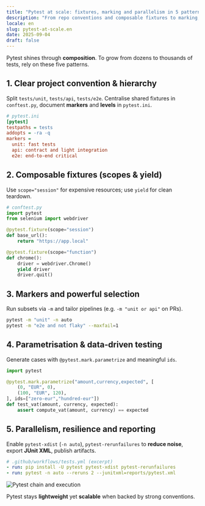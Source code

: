 ```yaml
---
title: "Pytest at scale: fixtures, marking and parallelism in 5 patterns"
description: "From repo conventions and composable fixtures to marking, parametrization and fast parallel runs with xdist."
locale: en
slug: pytest-at-scale.en
date: 2025-09-04
draft: false
---
```


Pytest shines through **composition**. To grow from dozens to thousands of tests, rely on these five
patterns.

## 1. Clear project convention & hierarchy

Split `tests/unit`, `tests/api`, `tests/e2e`. Centralise shared fixtures in `conftest.py`, document
**markers** and **levels** in `pytest.ini`.

```ini
# pytest.ini
[pytest]
testpaths = tests
addopts = -ra -q
markers =
  unit: fast tests
  api: contract and light integration
  e2e: end‑to‑end critical
```

## 2. Composable fixtures (scopes & yield)

Use `scope="session"` for expensive resources; use `yield` for clean teardown.

```python
# conftest.py
import pytest
from selenium import webdriver

@pytest.fixture(scope="session")
def base_url():
    return "https://app.local"

@pytest.fixture(scope="function")
def chrome():
    driver = webdriver.Chrome()
    yield driver
    driver.quit()
```

## 3. Markers and powerful selection

Run subsets via `-m` and tailor pipelines (e.g. `-m "unit or api"` on PRs).

```bash
pytest -m "unit" -n auto
pytest -m "e2e and not flaky" --maxfail=1
```

## 4. Parametrisation & data‑driven testing

Generate cases with `@pytest.mark.parametrize` and meaningful `ids`.

```python
import pytest

@pytest.mark.parametrize("amount,currency,expected", [
    (0, "EUR", 0),
    (100, "EUR", 120),
], ids=["zero-eur","hundred-eur"])
def test_vat(amount, currency, expected):
    assert compute_vat(amount, currency) == expected
```

## 5. Parallelism, resilience and reporting

Enable `pytest-xdist` (`-n auto`), `pytest-rerunfailures` to **reduce noise**, export **JUnit XML**,
publish artifacts.

```yaml
# .github/workflows/tests.yml (excerpt)
- run: pip install -U pytest pytest-xdist pytest-rerunfailures
- run: pytest -n auto --reruns 2 --junitxml=reports/pytest.xml
```

![Pytest chain and execution](/images/placeholder_light_gray_block.png)

Pytest stays **lightweight** yet **scalable** when backed by strong conventions.



